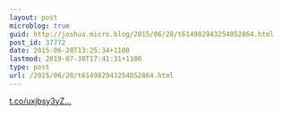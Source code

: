 ```yaml
---
layout: post
microblog: true
guid: http://joshua.micro.blog/2015/06/28/t614982943254052864.html
post_id: 37772
date: 2015-06-28T13:25:34+1100
lastmod: 2019-07-30T17:41:31+1100
type: post
url: /2015/06/28/t614982943254052864.html
---
```

[t.co/uxjbsy3yZ...](http://t.co/uxjbsy3yZp)
